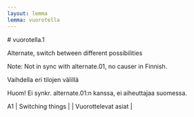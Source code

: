 ```yaml
---
layout: lemma
lemma: vuorotella
---
```


<div class="sense">
# <span class="sensename">vuorotella.1</span>

<span class="description">Alternate, switch between different possibilities</span>

Note: Not in sync with alternate.01, no causer in Finnish.

<span class="description">Vaihdella eri tilojen välillä</span>

Huom! Ei synkr. alternate.01:n kanssa, ei aiheuttajaa suomessa.

A1 | Switching things |   | Vuorottelevat asiat |  

</div>

